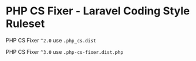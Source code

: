 # PHP CS Fixer - Laravel Coding Style Ruleset

PHP CS Fixer `^2.0` use `.php_cs.dist`

PHP CS Fixer `^3.0` use `.php-cs-fixer.dist.php`